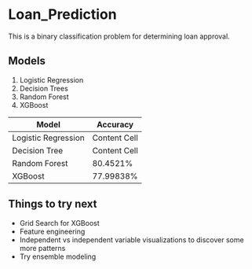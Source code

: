# Loan_Prediction

This is a binary classification problem for determining loan approval. 

## Models
1. Logistic Regression
2. Decision Trees
3. Random Forest
4. XGBoost

| Model                | Accuracy      |
| -------------------- | ------------- |
| Logistic Regression  | Content Cell  |
| Decision Tree        | Content Cell  |
| Random Forest        | 80.4521%      |
| XGBoost              | 77.99838%     |

## Things to try next
 - Grid Search for XGBoost
 - Feature engineering
 - Independent vs independent variable visualizations to discover some more patterns
 - Try ensemble modeling 
